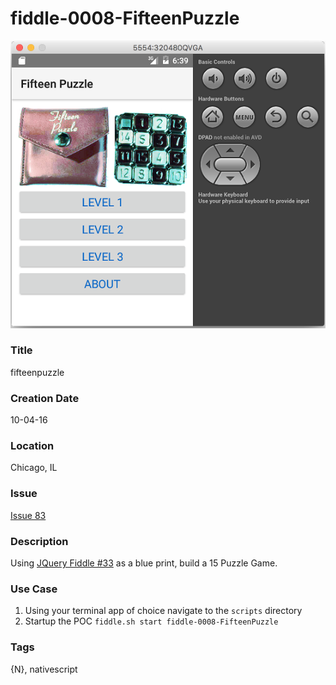 fiddle-0008-FifteenPuzzle
======

![Screenshot](screenshot.png)


### Title

fifteenpuzzle


### Creation Date

10-04-16


### Location

Chicago, IL


### Issue

[Issue 83](https://github.com/bradyhouse/house/issues/83)


### Description

Using [JQuery Fiddle #33](https://github.com/bradyhouse/house/tree/master/fiddles/jquery/fiddle-0033-15Puzzle) as a blue print, build a 15 Puzzle Game.



### Use Case

1.  Using your terminal app of choice navigate to the `scripts` directory
2.  Startup the POC `fiddle.sh start fiddle-0008-FifteenPuzzle`


### Tags

{N}, nativescript
